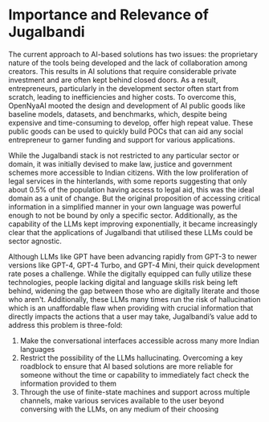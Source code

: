 # Importance and Relevance of Jugalbandi

The current approach to AI-based solutions has two issues: the proprietary nature of the tools being developed and the lack of collaboration among creators. This results in AI solutions that require considerable private investment and are often kept behind closed doors. As a result, entrepreneurs, particularly in the development sector often start from scratch, leading to inefficiencies and higher costs. To overcome this, OpenNyaAI mooted the design and development of AI public goods like baseline models, datasets, and benchmarks, which, despite being expensive and time-consuming to develop, offer high repeat value. These public goods can be used to quickly build POCs that can aid any social entrepreneur to garner funding and support for various applications.



While the Jugalbandi stack is not restricted to any particular sector or domain, it was initially devised to make law, justice and government schemes more accessible to Indian citizens. With the low proliferation of legal services in the hinterlands, with some reports suggesting that only about 0.5% of the population having access to legal aid, this was the ideal domain as a unit of change. But the original proposition of accessing critical information in a simplified manner in your own language was powerful enough to not be bound by only a specific sector. Additionally, as the capability of the LLMs kept improving exponentially, it became increasingly clear that the applications of Jugalbandi that utilised these LLMs could be sector agnostic.



Although LLMs like GPT have been advancing rapidly from GPT-3 to newer versions like GPT-4, GPT-4 Turbo, and GPT-4 Mini, their quick development rate poses a challenge. While the digitally equipped can fully utilize these technologies, people lacking digital and language skills risk being left behind, widening the gap between those who are digitally literate and those who aren't. Additionally, these LLMs many times run the risk of hallucination which is an unaffordable flaw when providing with crucial information that directly impacts the actions that a user may take, Jugalbandi’s value add to address this problem is three-fold:&#x20;

1. Make the conversational interfaces accessible across many more Indian languages&#x20;
2. Restrict the possibility of the LLMs hallucinating. Overcoming a key roadblock to ensure that AI based solutions are more reliable for someone without the time or capability to immediately fact check the information provided to them
3. Through the use of finite-state machines and support across multiple channels, make various services available to the user beyond conversing with the LLMs, on any medium of their choosing
